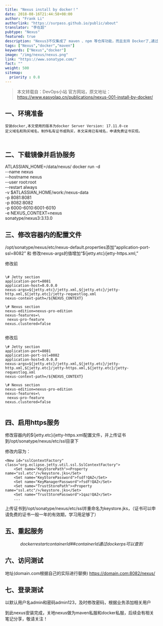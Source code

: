 ```yaml
---
title: "Nexus install by docker！"
date: 2018-08-16T21:44:58+08:00
author: "Frank Li"
authorlink: "https://surpass.github.io/public/about"
translator: "李在超"
pubtype: "Nexus"
featured: true
description: "Nexus3不仅集成了 maven 、npm 等仓库功能，而且支持 Docker了,通过实验，发现 Nexus 3 能够基本满足需求."
tags: ["Nexus","docker","maven"]
keywords: ["Nexus","docker"]
image: "/img/nexus/nexus.png"
link: "https://www.sonatype.com/"
fact: ""
weight: 500
sitemap:
  priority : 0.8
---
```


> 本文转载自：DevOps小站 官方网站，原文地址：https://www.easyolap.cn/publications/nexus-001-install-by-docker/


一、环境准备
---------
	安装docker,本文使用的版本为docker Server Version: 17.11.0-ce
	定义域名和购买域名，制作私有证书或购买，本文采用已有域名，申请免费证书实现。


​						
二、下载镜像并启协服务
---------
ATLASSIAN_HOME=/data/nexus/
docker run -d \
--name nexus \
--hostname nexus \
--user root:root \
--restart always \
-v $ATLASSIAN_HOME/work:/nexus-data \
-p 8081:8081 \
-p 8082:8082 \
-p 6000-6010:6001-6010 \
-e NEXUS_CONTEXT=nexus \
sonatype/nexus3:3.13.0

三、修改容器内的配置文件
---------
/opt/sonatype/nexus/etc/nexus-default.properties添加“application-port-ssl=8082” 和 修改nexus-args的值增加“${jetty.etc}/jetty-https.xml,”

修改前

```
 
\# Jetty section
application-port=8081
application-host=0.0.0.0
nexus-args=${jetty.etc}/jetty.xml,${jetty.etc}/jetty-http.xml,${jetty.etc}/jetty-requestlog.xml
nexus-context-path=/${NEXUS_CONTEXT}

\# Nexus section
nexus-edition=nexus-pro-edition
nexus-features=\
 nexus-pro-feature
nexus.clustered=false
 
```

修改后


```
\# Jetty section
application-port=8081
application-port-ssl=8082
application-host=0.0.0.0
nexus-args=${jetty.etc}/jetty.xml,${jetty.etc}/jetty-http.xml,${jetty.etc}/jetty-https.xml,${jetty.etc}/jetty-requestlog.xml
nexus-context-path=/${NEXUS_CONTEXT}

\# Nexus section
nexus-edition=nexus-pro-edition
nexus-features=\
 nexus-pro-feature
nexus.clustered=false
 
```



四、启用https服务
---------
修改容器内的${jetty.etc}/jetty-https.xml配置文件，并上传证书到/opt/sonatype/nexus/etc/ssl目录下

修改内容为：

```
<New id="sslContextFactory" class="org.eclipse.jetty.util.ssl.SslContextFactory">
    <Set name="KeyStorePath"><Property name="ssl.etc"/>/keystore.jks</Set>
    <Set name="KeyStorePassword">fsdf!QAZ</Set>
    <Set name="KeyManagerPassword">fsdf!QAZ</Set>
    <Set name="TrustStorePath"><Property name="ssl.etc"/>/keystore.jks</Set>
    <Set name="TrustStorePassword">1qaz!QAZ</Set>
    ...
```


上传证书到/opt/sonatype/nexus/etc/ssl并重命名为keystore.jks，（证书可以申请免费的证书一般一年的有效期，学习用足够了）

五、重起服务			
---------
$$
docker restart  containerId		\#\# containerId 通过docker ps 可以查到
$$

六、访问测试
---------
地址(domain.com根据自己的实际进行替换)
	https://domain.com:8082/nexus/		

七、登录测试
---------
   以默认用户名admin和密码admin123，及时修改密码，根据业务添加相关用户

到此nexus安装完成，关地nexus做为maven私服和docker私服，后续会有相关笔记分享，敬请关注！
```

```